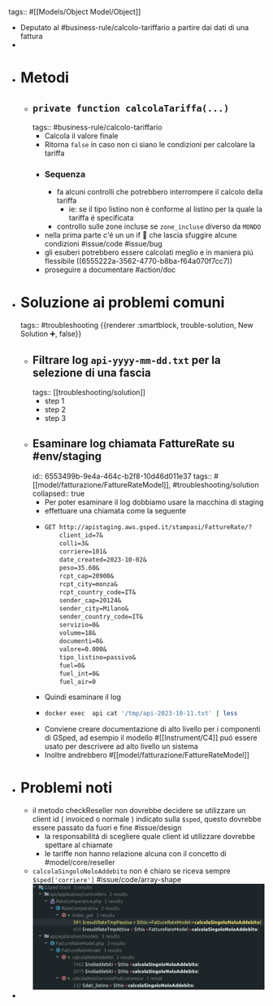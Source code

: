 tags:: #[[Models/Object Model/Object]]

- Deputato al #business-rule/calcolo-tariffario a partire dai dati di una fattura
-
- # Metodi
	- ## `private function calcolaTariffa(...)`
	  tags:: #business-rule/calcolo-tariffario
		- Calcola il valore finale
		- Ritorna `false` in caso non ci siano le condizioni per calcolare la tariffa
		- ### Sequenza
			- fa alcuni controlli che potrebbero interrompere il calcolo della tariffa
				- ie: se il tipo listino non é conforme al listino per la quale la tariffa é specificata
			- controllo sulle zone incluse se `zone_incluse` diverso da `MONDO`
		- nella prima parte c'é un un if 👿 che lascia sfuggire alcune condizioni #issue/code #issue/bug
		- gli esuberi potrebbero essere calcolati meglio e in maniera piú flessibile ((6555222a-3562-4770-b8ba-f64a070f7cc7))
		- proseguire a documentare #action/doc
- # Soluzione ai problemi comuni
  tags:: #troubleshooting
  {{renderer :smartblock, trouble-solution, New Solution ➕, false}}
	- ## Filtrare log `api-yyyy-mm-dd.txt` per la selezione di una fascia
	  tags:: [[troubleshooting/solution]]
		- step 1
		- step 2
		- step 3
	- ## Esaminare log chiamata FattureRate su #env/staging 
	  id:: 6553499b-9e4a-464c-b2f8-10d46d011e37
	  tags:: #[[model/fatturazione/FattureRateModel]], #troubleshooting/solution
	  collapsed:: true
		- Per poter esaminare il log dobbiamo usare la macchina di staging
		- effettuare una chiamata come la seguente
		- ```
		  GET http://apistaging.aws.gsped.it/stampasi/FattureRate/?
		      client_id=7&
		      colli=3&
		      corriere=101&
		      date_created=2023-10-02&
		      peso=35.60&
		      rcpt_cap=20900&
		      rcpt_city=monza&
		      rcpt_country_code=IT&
		      sender_cap=20124&
		      sender_city=Milano&
		      sender_country_code=IT&
		      servizio=0&
		      volume=18&
		      documenti=0&
		      valore=0.000&
		      tipo_listino=passivo&
		      fuel=0&
		      fuel_int=0&
		      fuel_air=0
		  ```
		- Quindi esaminare il log
		- ```bash
		  docker exec  api cat '/tmp/api-2023-10-11.txt' | less
		  ```
		- Conviene creare documentazione di alto livello per i componenti di GSped, ad esempio il modello #[[Instrument/C4]] puó essere usato per descrivere ad alto livello un sistema
		- Inoltre andrebbero #[[model/fatturazione/FattureRateModel]]
- # Problemi noti
	- il metodo checkReseller non dovrebbe decidere se utilizzare un client id ( invoiced o normale ) indicato sulla `$sped`, questo dovrebbe essere passato da fuori e fine #issue/design
		- la responsabilitá di scegliere quale client id utilizzare dovrebbe spettare al chiamate
		- le tariffe non hanno relazione alcuna con il concetto di #model/core/reseller
	- `calcolaSingoloNoloAddebito` non é chiaro se riceva sempre `$sped['corriere']` #issue/code/array-shape
	  ![image.png](../assets/image_1701177560694_0.png)
-